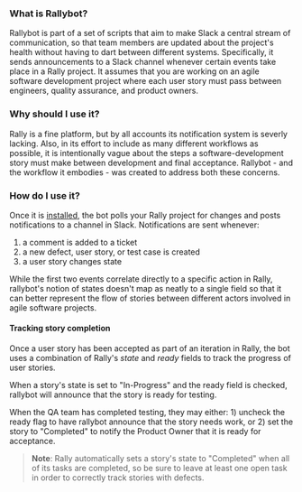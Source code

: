 ### What is Rallybot?

Rallybot is part of a set of scripts that aim to make Slack a central stream of communication, so that team members are updated about the project's health without having to dart between different systems. Specifically, it sends announcements to a Slack channel whenever certain events take place in a Rally project. It assumes that you are working on an agile software development project where each user story must pass between engineers, quality assurance, and product owners.

### Why should I use it?

Rally is a fine platform, but by all accounts its notification system is severly lacking. Also, in its effort to include as many different workflows as possible, it is intentionally vague about the steps a software-development story must make between development and final acceptance. Rallybot - and the workflow it embodies - was created to address both these concerns.

### How do I use it?

Once it is [installed](https://github.com/jpklein/slack-integration#installation), the bot polls your Rally project for changes and posts notifications to a channel in Slack. Notifications are sent whenever:

1. a comment is added to a ticket
2. a new defect, user story, or test case is created
3. a user story changes state
 
While the first two events correlate directly to a specific action in Rally, rallybot's notion of states doesn't map as neatly to a single field so that it can better represent the flow of stories between different actors involved in agile software projects.

#### Tracking story completion

Once a user story has been accepted as part of an iteration in Rally, the bot uses a combination of Rally's _state_ and _ready_ fields to track the progress of user stories.  

When a story's state is set to "In-Progress" and the ready field is checked, rallybot will announce that the story is ready for testing.

When the QA team has completed testing, they may either: 1) uncheck the ready flag to have rallybot announce that the story needs work, or 2) set the story to "Completed" to notify the Product Owner that it is ready for acceptance.

> **Note**: Rally automatically sets a story's state to "Completed" when all of its tasks are completed, so be sure to leave at least one open task in order to correctly track stories with defects.
